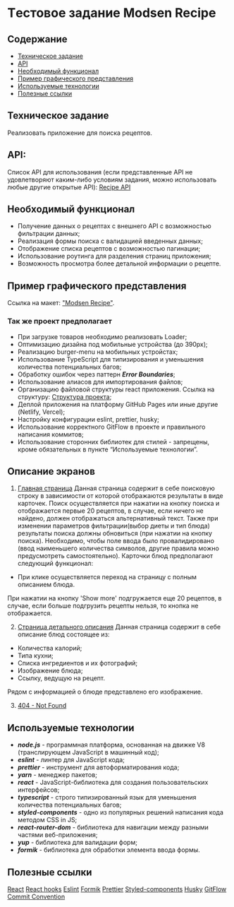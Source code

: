 # Tестовое задание Modsen Recipe

## Содержание

- [Техническое задание](#Техническое-задание)
- [API](#API)
- [Необходимый функционал](#Необходимый-функционал)
- [Пример графического представления](#Пример-графического-представления)
- [Используемые технологии](#Используемые-технологии)
- [Полезные ссылки](#Полезные-ссылки)

## Техническое задание

Реализовать приложение для поиска рецептов.

## API:

Список API для использования (если представленные API не удовлетворяют каким-либо условиям задания, можно использовать любые другие открытые API):
[Recipe API](https://developer.edamam.com/edamam-docs-recipe-api)

## Необходимый функционал

- Получение данных о рецептах с внешнего API с возможностью фильтрации данных;
- Реализация формы поиска с валидацией введенных данных;
- Отображение списка рецептов с возможностью пагинации;
- Использование роутинга для разделения страниц приложения;
- Возможность просмотра более детальной информации о рецепте.

## Пример графического представления

Ссылка на макет: ["Modsen Recipe"](https://www.figma.com/design/zaLi76DBR45FAzNmEVxpgM/Untitled?node-id=0-1&t=lHGXFsRpnckmexFb-0).

### Так же проект предполагает

- При загрузке товаров необходимо реализовать Loader;
- Оптимизацию дизайна под мобильные устройства (до 390px);
- Реализацию burger-menu на мобильных устройстах;
- Использование TypeScript для типизирования и уменьшения количества потенциальных багов;
- Обработку ошибок через паттерн **_Error Boundaries_**;
- Использование алиасов для импортирования файлов;
- Организацию файловой структуры react приложения. Ссылка на структуру: [Структура проекта](https://github.com/mkrivel/structure);
- Деплой приложения на платформу GitHub Pages или иные другие (Netlify, Vercel);
- Настройку конфигурации eslint, prettier, husky;
- Использование корректного GitFlow в проекте и правильного написания коммитов;
- Использование сторонних библиотек для стилей - запрещены, кроме обязательных в пункте “Используемые технологии”.

## Описание экранов

1. [Главная страница](https://www.figma.com/design/zaLi76DBR45FAzNmEVxpgM/Untitled?node-id=0-341&t=HiPX6omNvmWkMvZE-0)
Данная страница содержит в себе поисковую строку в зависимости от которой отображаются результаты в виде карточек. Поиск осуществляется при нажатии на кнопку поиска и отображается первые 20 рецептов, в случае, если ничего не найдено, должен отображаться альтернативный текст. Также при изменении параметров фильтрации(выбор диеты и тип блюда) результаты поиска должны обновиться (при нажатии на кнопку поиска). Необходимо, чтобы поле ввода было провалидировано (ввод наименьшего количества символов, другие правила можно предусмотреть самостоятельно). Карточки блюд предполагают следующий функционал:
- При клике осуществляется переход на страницу с полным описанием блюда.

При нажатии на кнопку 'Show more' подгружается еще 20 рецептов, в случае, если больше подгрузить рецепты нельзя, то кнопка не отображается.

2. [Страница детального описания](https://www.figma.com/design/zaLi76DBR45FAzNmEVxpgM/Untitled?node-id=0-118&t=HiPX6omNvmWkMvZE-0)
Данная страница содержит в себе описание блюд состоящее из:
- Количества калорий;
- Типа кухни;
- Списка ингредиентов и их фотографий;
- Изображение блюда;
- Ссылку, ведущую на рецепт.

 Рядом с информацией о блюде представлено его изображение.

3. [404 - Not Found](https://www.figma.com/design/zaLi76DBR45FAzNmEVxpgM/Untitled?node-id=0-316&t=HiPX6omNvmWkMvZE-0)



## Используемые технологии

- **_node.js_** - программная платформа, основанная на движке V8 (транслирующем JavaScript в машинный код);
- **_eslint_** - линтер для JavaScript кода;
- **_prettier_** - инструмент для автоформатирования кода;
- **_yarn_** - менеджер пакетов;
- **_react_** - JavaScript-библиотека для создания пользовательских интерфейсов;
- **_typescript_** - строго типизированный язык для уменьшения количества потенциальных багов;
- **_styled-components_** - одно из популярных решений написания кода методом CSS in JS;
- **_react-router-dom_** - библиотека для навигации между разными частями веб-приложения;
- **_yup_** - библиотека для валидации форм;
- **_formik_** - библиотека для обработки элемента ввода формы.

## Полезные ссылки

[React](https://reactjs.org/docs/getting-started.html)
[React hooks](https://reactjs.org/docs/hooks-intro.html)
[Eslint](https://eslint.org/docs/user-guide/configuring)
[Formik](https://formik.org/)
[Prettier](https://prettier.io/docs/en/install.html)
[Styled-components](https://styled-components.com/)
[Husky](https://dev.to/ivadyhabimana/setup-eslint-prettier-and-husky-in-a-node-project-a-step-by-step-guide-946)
[GitFlow](https://www.atlassian.com/ru/git/tutorials/comparing-workflows/gitflow-workflow)
[Commit Convention](https://www.conventionalcommits.org/en/v1.0.0/)
